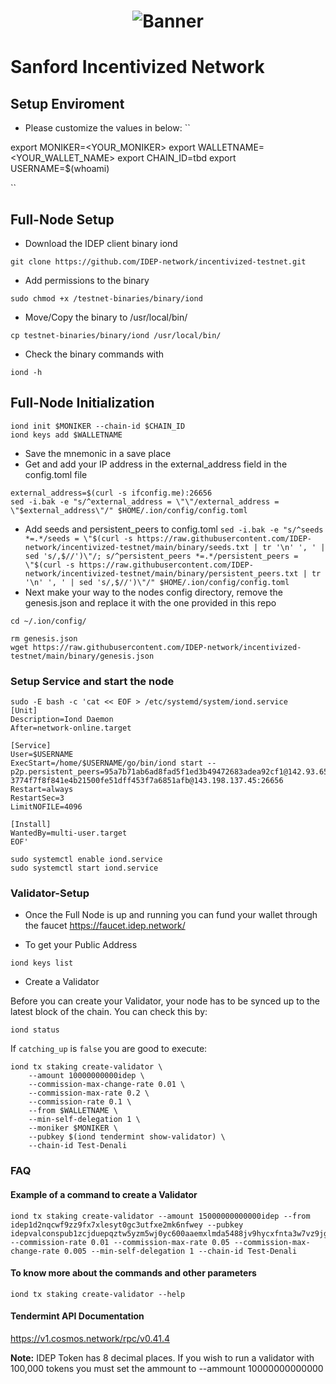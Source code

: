 <h1><p align="center"><img alt="Banner" src="Sanford.png" /></p></h1>

# Sanford Incentivized Network

## Setup Enviroment
- Please customize the values in below:
``

export MONIKER=<YOUR_MONIKER>
export WALLETNAME=<YOUR_WALLET_NAME>
export CHAIN_ID=tbd
export USERNAME=$(whoami)

``

## Full-Node Setup
- Download the IDEP client binary iond
```
git clone https://github.com/IDEP-network/incentivized-testnet.git
```

- Add permissions to the binary
```
sudo chmod +x /testnet-binaries/binary/iond
```
- Move/Copy the binary to /usr/local/bin/
```
cp testnet-binaries/binary/iond /usr/local/bin/
```

- Check the binary commands with
```
iond -h
```
## Full-Node Initialization
```
iond init $MONIKER --chain-id $CHAIN_ID
iond keys add $WALLETNAME
```
- Save the mnemonic in a save place
- Get and add your IP address in the external_address field in the config.toml file
```
external_address=$(curl -s ifconfig.me):26656
sed -i.bak -e "s/^external_address = \"\"/external_address = \"$external_address\"/" $HOME/.ion/config/config.toml
```
- Add seeds and persistent_peers to config.toml
``
sed -i.bak -e "s/^seeds *=.*/seeds = \"$(curl -s https://raw.githubusercontent.com/IDEP-network/incentivized-testnet/main/binary/seeds.txt | tr '\n' ', ' | sed 's/,$//')\"/; s/^persistent_peers *=.*/persistent_peers = \"$(curl -s https://raw.githubusercontent.com/IDEP-network/incentivized-testnet/main/binary/persistent_peers.txt | tr '\n' ', ' | sed 's/,$//')\"/" $HOME/.ion/config/config.toml
``
- Next make your way to the nodes config directory, remove the genesis.json and replace it with the one provided in this repo
```
cd ~/.ion/config/

rm genesis.json
wget https://raw.githubusercontent.com/IDEP-network/incentivized-testnet/main/binary/genesis.json
```

### Setup Service and start the node
```
sudo -E bash -c 'cat << EOF > /etc/systemd/system/iond.service
[Unit]
Description=Iond Daemon
After=network-online.target

[Service]
User=$USERNAME
ExecStart=/home/$USERNAME/go/bin/iond start --p2p.persistent_peers=95a7b71ab6ad8fad5f1ed3b49472683adea92cf1@142.93.65.220:26656,dc07da4be6ff285a1be2e9501fa92efef248d025@64.225.75.108:26656, 3774f7f8f841e4b21500fe51dff453f7a6851afb@143.198.137.45:26656
Restart=always
RestartSec=3
LimitNOFILE=4096

[Install]
WantedBy=multi-user.target
EOF'
```

```
sudo systemctl enable iond.service
sudo systemctl start iond.service
```


### Validator-Setup
- Once the Full Node is up and running you can fund your wallet through the faucet https://faucet.idep.network/

- To get your Public Address
```
iond keys list
```
- Create a Validator

Before you can create your Validator, your node has to be synced up to the latest block of the chain. You can check this by:

```
iond status
```
If `catching_up` is `false` you are good to execute:

```
iond tx staking create-validator \
    --amount 10000000000idep \
    --commission-max-change-rate 0.01 \
    --commission-max-rate 0.2 \
    --commission-rate 0.1 \
    --from $WALLETNAME \
    --min-self-delegation 1 \
    --moniker $MONIKER \
    --pubkey $(iond tendermint show-validator) \
    --chain-id Test-Denali
```



### FAQ
#### Example of a command to create a Validator
```
iond tx staking create-validator --amount 15000000000000idep --from idep1d2nqcwf9zz9fx7xlesyt0gc3utfxe2mk6nfwey --pubkey idepvalconspub1zcjduepqztw5yzm5wj0yc600aaemxlmda5488jv9hycxfnta3w7vz9jgpawqc9qnhs --commission-rate 0.01 --commission-max-rate 0.05 --commission-max-change-rate 0.005 --min-self-delegation 1 --chain-id Test-Denali
```

#### To know more about the commands and other parameters
```
iond tx staking create-validator --help
```
#### Tendermint API Documentation
https://v1.cosmos.network/rpc/v0.41.4

**Note:** IDEP Token has 8 decimal places. If you wish to run a validator with 100,000 tokens you must set the ammount to --ammount 10000000000000

